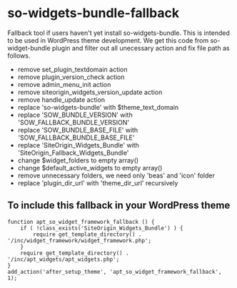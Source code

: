 # so-widgets-bundle-fallback
Fallback tool if users haven't yet install so-widgets-bundle. This is intended to be used in WordPress theme development.
We get this code from so-widget-bundle plugin and filter out all unecessary action and fix file path as follows.
- remove set_plugin_textdomain action
- remove plugin_version_check action
- remove admin_menu_init action
- remove siteorigin_widgets_version_update action
- remove handle_update action
- replace 'so-widgets-bundle' with $theme_text_domain
- replace 'SOW_BUNDLE_VERSION' with 'SOW_FALLBACK_BUNDLE_VERSION'
- replace 'SOW_BUNDLE_BASE_FILE' with 'SOW_FALLBACK_BUNDLE_BASE_FILE'
- replace 'SiteOrigin_Widgets_Bundle' with 'SiteOrigin_Fallback_Widgets_Bundle'
- change $widget_folders to empty array()
- change $default_active_widgets to empty array()
- remove unnecessary folders, we need only 'beas' and 'icon' folder
- replace 'plugin_dir_url' with 'theme_dir_url' recursively

## To include this fallback in your WordPress theme
```
function apt_so_widget_framework_fallback () {
	if ( !class_exists('SiteOrigin_Widgets_Bundle') ) {
		require get_template_directory() . '/inc/widget_framework/widget_framework.php';
	}
	require get_template_directory() . '/inc/apt_widgets/apt_widgets.php';
}
add_action('after_setup_theme', 'apt_so_widget_framework_fallback', 1);
```